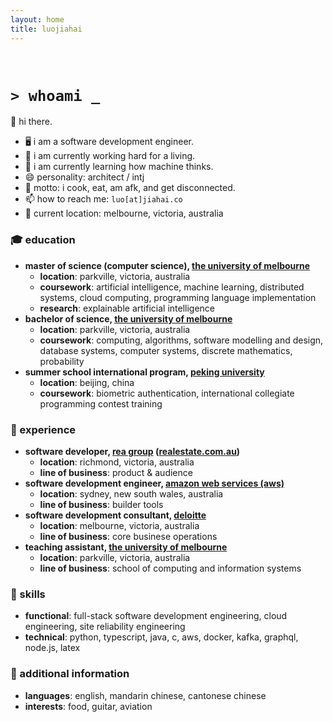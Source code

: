 ```yaml
---
layout: home
title: luojiahai
---
```


<br/>

# `> whoami _`

👋 hi there.

- 🖥️ i am a software development engineer.
- 🔭 i am currently working hard for a living.
- 🌱 i am currently learning how machine thinks.
- 😄 personality: architect / intj
- 💬 motto: i cook, eat, am afk, and get disconnected.
- 📫 how to reach me: `luo[at]jiahai.co`
- 📍 current location: melbourne, victoria, australia

### 🎓 education

- **master of science (computer science), [the university of melbourne](https://www.unimelb.edu.au/)**
  - **location**: parkville, victoria, australia
  - **coursework**: artificial intelligence, machine learning, distributed systems, cloud computing, programming language implementation
  - **research**: explainable artificial intelligence
- **bachelor of science, [the university of melbourne](https://www.unimelb.edu.au/)**
  - **location**: parkville, victoria, australia
  - **coursework**: computing, algorithms, software modelling and design, database systems, computer systems, discrete mathematics, probability
- **summer school international program, [peking university](https://www.pku.edu.cn/)**
  - **location**: beijing, china
  - **coursework**: biometric authentication, international collegiate programming contest training

### 🏢 experience

- **software developer, [rea group](https://www.rea-group.com/) ([realestate.com.au](https://realestate.com.au/))**
  - **location**: richmond, victoria, australia
  - **line of business**: product & audience
- **software development engineer, [amazon web services (aws)](https://aws.amazon.com/)**
  - **location**: sydney, new south wales, australia
  - **line of business**: builder tools
- **software development consultant, [deloitte](https://www.deloitte.com/)**
  - **location**: melbourne, victoria, australia
  - **line of business**: core businese operations
- **teaching assistant, [the university of melbourne](https://www.unimelb.edu.au/)**
  - **location**: parkville, victoria, australia
  - **line of business**: school of computing and information systems

### 🚀 skills

- **functional**: full-stack software development engineering, cloud engineering, site reliability engineering
- **technical**: python, typescript, java, c, aws, docker, kafka, graphql, node.js, latex

### 🥔 additional information

- **languages**: english, mandarin chinese, cantonese chinese
- **interests**: food, guitar, aviation
